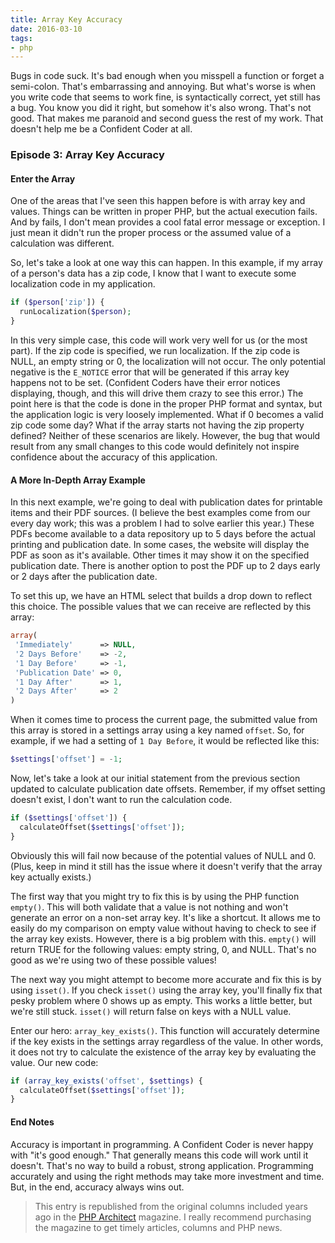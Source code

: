 ```yaml
---
title: Array Key Accuracy
date: 2016-03-10
tags:
- php
---
```

Bugs in code suck.  It's bad enough when you misspell a function or forget a semi-colon.  That's embarrassing and annoying.  But what's worse is when you write code that seems to work fine, is syntactically correct, yet still has a bug.  You know you did it right, but somehow it's also wrong.  That's not good.  That makes me paranoid and second guess the rest of my work.  That doesn't help me be a Confident Coder at all.

<!--more-->

### Episode 3: Array Key Accuracy

#### Enter the Array
One of the areas that I've seen this happen before is with array key and values.  Things can be written in proper PHP, but the actual execution fails.  And by fails, I don't mean provides a cool fatal error message or exception.  I just mean it didn't run the proper process or the assumed value of a calculation was different.  

So, let's take a look at one way this can happen.  In this example, if my array of a person's data has a zip code, I know that I want to execute some localization code in my application.

```php
if ($person['zip']) {
  runLocalization($person);
}
```

In this very simple case, this code will work very well for us (or the most part).  If the zip code is specified, we run localization.  If the zip code is NULL, an empty string or 0, the localization will not occur.  The only potential negative is the `E_NOTICE` error that will be generated if this array key happens not to be set.  (Confident Coders have their error notices displaying, though, and this will drive them crazy to see this error.)  The point here is that the code is done in the proper PHP format and syntax, but the application logic is very loosely implemented.  What if 0 becomes a valid zip code some day?  What if the array starts not having the zip property defined?  Neither of these scenarios are likely.  However, the bug that would result from any small changes to this code would definitely not inspire confidence about the accuracy of this application.

#### A More In-Depth Array Example
In this next example, we're going to deal with publication dates for printable items and their PDF sources.  (I believe the best examples come from our every day work; this was a problem I had to solve earlier this year.)  These PDFs become available to a data repository up to 5 days before the actual printing and publication date.  In some cases, the website will display the PDF as soon as it's available.  Other times it may show it on the specified publication date.  There is another option to post the PDF up to 2 days early or 2 days after the publication date.

To set this up, we have an HTML select that builds a drop down to reflect this choice.  The possible values that we can receive are reflected by this array:

```php
array(
 'Immediately'      => NULL,
 '2 Days Before'    => -2,
 '1 Day Before'     => -1,
 'Publication Date' => 0,
 '1 Day After'	    => 1,
 '2 Days After'     => 2
)
```

When it comes time to process the current page, the submitted value from this array is stored in a settings array using a key named `offset`.  So, for example, if we had a setting of `1 Day Before`, it would be reflected like this:

```php
$settings['offset'] = -1;
```

Now, let's take a look at our initial statement from the previous section updated to calculate publication date offsets.  Remember, if my offset setting doesn't exist, I don't want to run the calculation code.

```php
if ($settings['offset']) {
  calculateOffset($settings['offset']);
}
```

Obviously this will fail now because of the potential values of NULL and 0.  (Plus, keep in mind it still has the issue where it doesn't verify that the array key actually exists.)  

The first way that you might try to fix this is by using the PHP function `empty()`.  This will both validate that a value is not nothing and won't generate an error on a non-set array key. It's like a shortcut.  It allows me to easily do my comparison on empty value without having to check to see if the array key exists.  However, there is a big problem with this.  `empty()` will return TRUE for the following values: empty string, 0, and NULL.  That's no good as we're using two of these possible values!

The next way you might attempt to become more accurate and fix this is by using `isset()`.  If you check `isset()` using the array key, you'll finally fix that pesky problem where 0 shows up as empty.  This works a little better, but we're still stuck.  `isset()` will return false on keys with a NULL value.  

Enter our hero: `array_key_exists()`.  This function will accurately determine if the key exists in the settings array regardless of the value.  In other words, it does not try to calculate the existence of the array key by evaluating the value.  Our new code:

```php
if (array_key_exists('offset', $settings) {
  calculateOffset($settings['offset']);
}
```

#### End Notes
Accuracy is important in programming.  A Confident Coder is never happy with "it's good enough." That generally means this code will work until it doesn't.  That's no way to build a robust, strong application.  Programming accurately and using the right methods may take more investment and time.  But, in the end, accuracy always wins out.  

> This entry is republished from the original columns included years ago in the [PHP Architect](http://phparch.com) magazine.  I really recommend purchasing the magazine to get timely articles, columns and PHP news.
